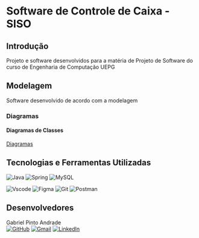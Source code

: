 # Software de Controle de Caixa - SISO

## Introdução

Projeto e software desenvolvidos para a matéria de Projeto de Software do curso de Engenharia de Computação UEPG  

## Modelagem

Software desenvolvido de acordo com a modelagem

### Diagramas

#### Diagramas de Classes

[Diagramas](/docs/modelagem/diagramas/classes.md)

## Tecnologias e Ferramentas Utilizadas

![Java](https://img.shields.io/badge/java-%23ED8B00.svg?style=for-the-badge&logo=openjdk&logoColor=white)
![Spring](https://img.shields.io/badge/spring-%236DB33F.svg?style=for-the-badge&logo=spring&logoColor=white)
![MySQL](https://img.shields.io/badge/MySQL-00000F?style=for-the-badge&logo=mysql&logoColor=white)

![Vscode](https://img.shields.io/badge/Vscode-007ACC?style=for-the-badge&logo=visual-studio-code&logoColor=white)
![Figma](https://img.shields.io/badge/Figma-696969?style=for-the-badge&logo=figma&logoColor=figma)
![Git](https://img.shields.io/badge/GIT-E44C30?style=for-the-badge&logo=git&logoColor=white)
![Postman](https://img.shields.io/badge/Postman-FF6C37.svg?style=for-the-badge&logo=Postman&logoColor=white)

## Desenvolvedores

Gabriel Pinto Andrade
<br>
[![GitHub](https://img.shields.io/badge/GitHub-100000?style=for-the-badge&logo=github&logoColor=white)](https://github.com/gabrielpandrade)
[![Gmail](https://img.shields.io/badge/Gmail-333333?style=for-the-badge&logo=gmail&logoColor=red)](mailto:pintoandradegabriel@gmail.com)
[![LinkedIn](https://img.shields.io/badge/LinkedIn-0077B5?style=for-the-badge&logo=linkedin&logoColor=white)](https://www.linkedin.com/in/gabriel-pinto-andrade-4414a6215//)
